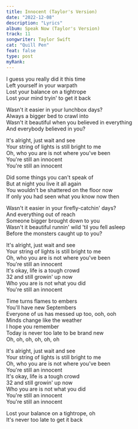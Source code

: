 ```yaml
---
title: Innocent (Taylor's Version)
date: "2022-12-08"
description: "Lyrics"
album: Speak Now (Taylor's Version)
track: 11
songwriter: Taylor Swift
cat: "Quill Pen"
feat: false
type: post
myRank:
---
```


<p className="verse-one">
I guess you really did it this time <br />
Left yourself in your warpath <br />
Lost your balance on a tightrope <br />
Lost your mind tryin' to get it back <br />
</p>
<p className="pre-chorus">
Wasn't it easier in your lunchbox days? <br />
Always a bigger bed to crawl into <br />
Wasn't it beautiful when you believed in everything <br />
And everybody believed in you? <br />
</p>
<p className="chorus">
It's alright, just wait and see <br />
Your string of lights is still bright to me <br />
Oh, who you are is not where you've been <br />
You're still an innocent <br />
You're still an innocent <br />
</p>
<p className="verse-two">
Did some things you can't speak of <br />
But at night you live it all again <br />
You wouldn't be shattered on the floor now <br />
If only you had seen what you know now then <br />
</p>
<p className="pre-chorus">
Wasn't it easier in your firefly-catchin' days? <br />
And everything out of reach <br />
Someone bigger brought down to you <br />
Wasn't it beautiful runnin' wild 'til you fell asleep <br />
Before the monsters caught up to you? <br />
</p>
<p className="chorus">
It's alright, just wait and see <br />
Your string of lights is still bright to me <br />
Oh, who you are is not where you've been <br />
You're still an innocent <br />
It's okay, life is a tough crowd <br />
32 and still growin' up now <br />
Who you are is not what you did <br />
You're still an innocent <br />
</p>
<p className="bridge">
Time turns flames to embers <br />
You'll have new Septembers <br />
Everyone of us has messed up too, ooh, ooh <br />
Minds change like the weather <br />
I hope you remember <br />
Today is never too late to be brand new <br />
Oh, oh, oh, oh, oh, oh <br />
</p>
<p className="chorus">
It's alright, just wait and see <br />
Your string of lights is still bright to me <br />
Oh, who you are is not where you've been <br />
You're still an innocent <br />
It's okay, life is a tough crowd <br />
32 and still growin' up now <br />
Who you are is not what you did <br />
You're still an innocent <br />
You're still an innocent <br />
</p>
<p className="outro">
Lost your balance on a tightrope, oh <br />
It's never too late to get it back <br />
</p>
